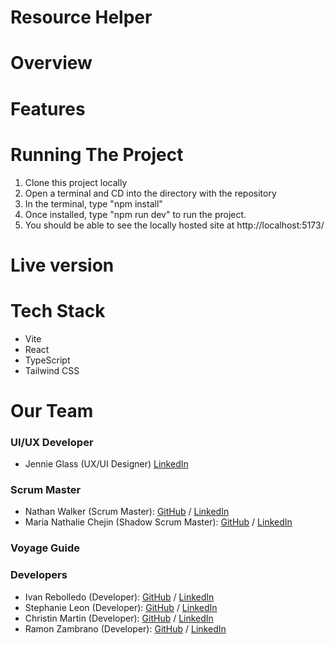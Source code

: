 # Resource Helper

# Overview

# Features

# Running The Project

1. Clone this project locally
2. Open a terminal and CD into the directory with the repository
3. In the terminal, type "npm install"
4. Once installed, type "npm run dev" to run the project.
5. You should be able to see the locally hosted site at http://localhost:5173/

# Live version

# Tech Stack

- Vite
- React
- TypeScript
- Tailwind CSS

# Our Team

### UI/UX Developer

- Jennie Glass (UX/UI Designer) [LinkedIn](https://www.linkedin.com/in/jennie-glass-design/)

### Scrum Master

- Nathan Walker (Scrum Master): [GitHub](https://github.com/ghaccountname) / [LinkedIn](https://www.linkedin.com/in/nathan-walker-770517106/)
- Maria Nathalie Chejin (Shadow Scrum Master): [GitHub](https://github.com/nath8815) / [LinkedIn](http://linkedin.com/in/marianathaliechejin)

### Voyage Guide

### Developers

- Ivan Rebolledo (Developer): [GitHub](https://github.com/ivannissimrch) / [LinkedIn](https://www.linkedin.com/in/ivan-rebolledo-012b17244/)
- Stephanie Leon (Developer): [GitHub](https://github.com/stefleon33) / [LinkedIn](https://www.linkedin.com/in/stephanie-leon33/)
- Christin Martin (Developer): [GitHub](https://github.com/Christin-paige) / [LinkedIn](https://www.linkedin.com/in/christin-martin/)
- Ramon Zambrano (Developer): [GitHub](https://github.com/r-alejo-z95) / [LinkedIn](https://linkedin.com/in/ralejo-zambrano/)
